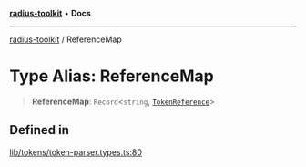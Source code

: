 [**radius-toolkit**](../README.md) • **Docs**

***

[radius-toolkit](../globals.md) / ReferenceMap

# Type Alias: ReferenceMap

> **ReferenceMap**: `Record`\<`string`, [`TokenReference`](TokenReference.md)\>

## Defined in

[lib/tokens/token-parser.types.ts:80](https://github.com/rangle/radius-token-tango/blob/5b6e6f5adbda55f8c41a4c8308d1d8885a9b9a2f/packages/radius-toolkit/src/lib/tokens/token-parser.types.ts#L80)
